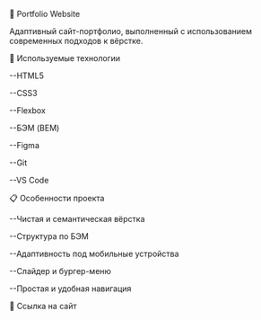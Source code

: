 💼 Portfolio Website

Адаптивный сайт-портфолио, выполненный с использованием современных подходов к вёрстке.

🔧 Используемые технологии

--HTML5

--CSS3

--Flexbox

--БЭМ (BEM) 

--Figma

--Git

--VS Code


📋 Особенности проекта

--Чистая и семантическая вёрстка

--Структура по БЭМ

--Адаптивность под мобильные устройства


--Слайдер и бургер-меню

--Простая и удобная навигация

📎 Ссылка на сайт
